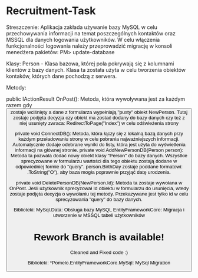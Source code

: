 # Recruitment-Task
Streszczenie:
Aplikacja zakłada używanie bazy MySQL w celu przechowywania informacji na temat poszczególnych kontaktów oraz MSSQL dla danych logowania użytkowników. 
W celu włączenia funkcjonalności logowania należy przeprowadzić migrację w konsoli menedżera pakietów: PM> update-database

Klasy:
Person - Klasa bazowa, której pola pokrywają się z kolumnami klientów z bazy danych. Klasa ta została użyta w celu tworzenia obiektów kontaków, których dane pochodzą z serwera. 

Metody:

public IActionResult OnPost(): Metoda, która wywoływana jest za każdym razem gdy <button type="submit"> zostaje wciśnięty a dane z formularza wypełniają "pusty" obiekt NewPerson. Tutaj zostaje podjęta decyzja czy obiekt ma zostać dodany do bazy danych czy też z niej usunięty 
zwraca:  RedirectToPage("Index") w celu odświeżenia strony

private void ConnectDB(): Metoda, która łączy się z lokalną bazą danych przy każdym przeładowaniu strony w celu pobrania najważniejszych informacji. Automatycznie dodaje odebrane wyniki do listy, która jest użyta do wyświetlenia informacji na głównej stronie.
private void AddNewPersonDB(Person person): Metoda ta pozwala dodać nowy obiekt klasy "Person" do bazy danych. Wszystkie sprecyzowane w formularzu wartości dla tego obiektu zostają dodane w odpowiedniej formie do "query". person.BirthDay zostaje poddane formatowi: .ToString("O"), aby baza mogła poprawnie przyjąć datę urodzenia.

private void DeletePersonDB(NewPerson.Id): Metoda ta zostaje wywołana w OnPost. Jeśli użytkownik sprecyzował Id obiektu w formularzu do usunięcia, wtedy zostaje podjęta decyzja o wywołaniu tej metody. Przekazywane jest tylko id w celu sprecyzowania "query" do bazy danych.

Biblioteki:
MySql.Data: Obsługa bazy MySQL
EntityFrameworkCore: Migracja i utworzenie w MSSQL tabeli użytkowników

 # Rework Branch is available!
 Cleaned and Fixed code :)

Biblioteki: 
*Pomelo.EntityFrameworkCore.MySql: MySql Migration
